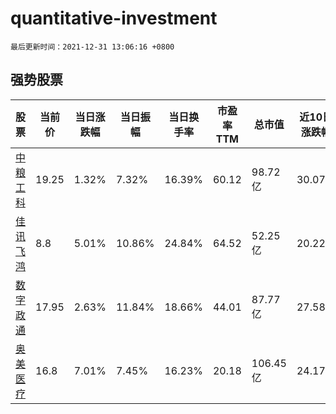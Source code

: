 # quantitative-investment

`最后更新时间：2021-12-31 13:06:16 +0800`

## 强势股票

|股票|当前价|当日涨跌幅|当日振幅|当日换手率|市盈率TTM|总市值|近10日涨跌幅|
|----|----|----|----|----|----|----|----|
|[中粮工科](https://xueqiu.com/S/SZ301058)|19.25|1.32%|7.32%|16.39%|60.12|98.72亿|30.07%|
|[佳讯飞鸿](https://xueqiu.com/S/SZ300213)|8.8|5.01%|10.86%|24.84%|64.52|52.25亿|20.22%|
|[数字政通](https://xueqiu.com/S/SZ300075)|17.95|2.63%|11.84%|18.66%|44.01|87.77亿|27.58%|
|[奥美医疗](https://xueqiu.com/S/SZ002950)|16.8|7.01%|7.45%|16.23%|20.18|106.45亿|24.17%|

